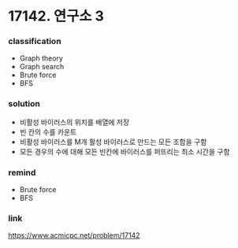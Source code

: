 # 17142. 연구소 3

### classification
* Graph theory
* Graph search
* Brute force
* BFS

### solution
* 비활성 바이러스의 위치를 배열에 저장
* 빈 칸의 수를 카운트
* 비활성 바이러스를 M개 활성 바이러스로 만드는 모든 조합을 구함
* 모든 경우의 수에 대해 모든 빈칸에 바이러스를 퍼뜨리는 최소 시간을 구함

### remind
* Brute force
* BFS

### link
https://www.acmicpc.net/problem/17142